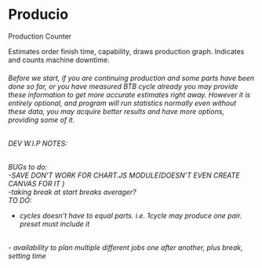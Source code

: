 # Producio
Production Counter

Estimates order finish time, capability, draws production graph. Indicates and counts machine downtime.
</h5>
<h6>
Before we start, if you are continuing production and some parts  have been done so far, or you have measured BTB cycle already you may provide these information to get more accurate estimates right away. However it is entirely optional, and program will run statistics normally even without these data, you may acquire better results and have more options, providing some of it.
<br>
<br>

DEV W.I.P NOTES:
<BR>

<br>
BUGs to do:


<br>
-SAVE DON'T WORK FOR CHART.JS MODULE(DOESN'T EVEN CREATE CANVAS FOR IT )


<br>
-taking break at start breaks averager? 



<br>
TO DO:


<br>

- cycles doesn't have to equal parts. i.e. 1cycle  may produce one pair. preset must include it
<br>
- availability to plan multiple different jobs one after another, plus break, setting time
